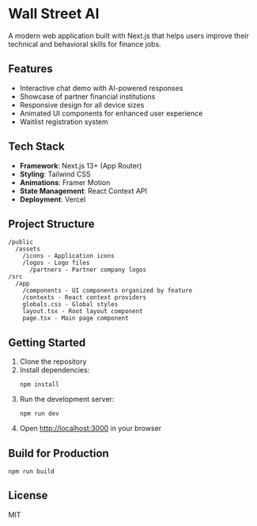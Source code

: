 # Wall Street AI

A modern web application built with Next.js that helps users improve their technical and behavioral skills for finance jobs.

## Features

- Interactive chat demo with AI-powered responses
- Showcase of partner financial institutions
- Responsive design for all device sizes
- Animated UI components for enhanced user experience
- Waitlist registration system

## Tech Stack

- **Framework**: Next.js 13+ (App Router)
- **Styling**: Tailwind CSS
- **Animations**: Framer Motion
- **State Management**: React Context API
- **Deployment**: Vercel

## Project Structure

```
/public
  /assets
    /icons - Application icons
    /logos - Logo files
      /partners - Partner company logos
/src
  /app
    /components - UI components organized by feature
    /contexts - React context providers
    globals.css - Global styles
    layout.tsx - Root layout component
    page.tsx - Main page component
```

## Getting Started

1. Clone the repository
2. Install dependencies:
   ```
   npm install
   ```
3. Run the development server:
   ```
   npm run dev
   ```
4. Open [http://localhost:3000](http://localhost:3000) in your browser

## Build for Production

```
npm run build
```

## License

MIT
